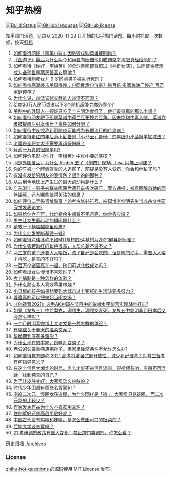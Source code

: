 # 知乎热榜
[![Build Status](https://github.com/ToWeLong/zhihu-hot-questions/workflows/CI/badge.svg)](https://github.com/ToWeLong/zhihu-hot-questions/actions)
[![GitHub language](https://img.shields.io/badge/language-golang-orange.svg)](https://golang.org/)
[![GitHub license](https://img.shields.io/github/license/ToWeLong/zhihu-hot-questions)](https://github.com/ToWeLong/zhihu-hot-questions/blob/main/LICENSE)

知乎热门话题，记录从 2020-11-29 日开始的知乎热门话题。每小时抓取一次数据，按天[归档](./archives)

<!-- BEGIN -->

1. [如何看待网民「辣笔小球」因诋毁戍边英雄被刑拘？](https://www.zhihu.com/question/445377945)
1. [《西游记》最后为什么两个和尚要向唐僧他们收贿赂才肯把真经给他们？](https://www.zhihu.com/question/24693019)
1. [如何看待《你好，李焕英》的全球票房即将超过《神奇女侠》，进而使得贾玲成为全球世界票房最高女导演？](https://www.zhihu.com/question/444875318)
1. [如何看待刺死女儿 9 岁同桌男子被执行死刑？](https://www.zhihu.com/question/445417919)
1. [如何看待寒潮袭击美国得州：电网批发电价飙升逾百倍 多家炼油厂停产 百万家庭停电？](https://www.zhihu.com/question/444866490)
1. [为什么说，越低调越安静的人越深不可测？](https://www.zhihu.com/question/344227616)
1. [给你30万人民币或者以下3个随机超能力你选哪个?](https://www.zhihu.com/question/445094663)
1. [美剧中的外国人一顿饭只吃了个三明治就行了，他们饭量真的那么小吗？](https://www.zhihu.com/question/27162329)
1. [如何看待网友将下厨房菜谱中荷兰豆更换为豆角，因未烧熟中毒入院，菜谱作者被提醒后引发纠纷？责任如何分配？](https://www.zhihu.com/question/445068038)
1. [如何看待中疾控称新冠肺炎可能成为长期流行的传染病？](https://www.zhihu.com/question/445414084)
1. [如何看待走红四年后范小勤告别「小马云」身份：四年级仍不会简单加减法？](https://www.zhihu.com/question/445376514)
1. [老婆是全职太太还需要再请保姆吗？](https://www.zhihu.com/question/445087296)
1. [月薪一万真的很简单吗?](https://www.zhihu.com/question/438452552)
1. [如何评价电影《你好，李焕英》中张小斐的演技？](https://www.zhihu.com/question/444445938)
1. [同是外国爱豆，为什么 Amber 去了《创四》现场，Lisa 只能上网课？](https://www.zhihu.com/question/444598356)
1. [你的车被一个醉酒驾驶的人追尾了，前提是没有人受伤，你会和他私了吗？](https://www.zhihu.com/question/318040670)
1. [有没有发给男朋友的表情包？很作的的那种？](https://www.zhihu.com/question/403930549)
1. [从古到今地球上产生过的最大的动物是什么？](https://www.zhihu.com/question/444406097)
1. [广东湛江一男子被踩头围殴后遭开车多次碾压，警方通报：被意图解救他的同伴碾死，还有哪些值得关注的信息？](https://www.zhihu.com/question/445347040)
1. [如何评价二里头遗址陶簋上的考古修补符号，被国博李维明先生当成古文字研究并发表论文?](https://www.zhihu.com/question/445149358)
1. [如果给你六千万，代价是余生都看不见月亮，你会答应吗？](https://www.zhihu.com/question/444969517)
1. [男生让女生最心动的瞬间是什么？](https://www.zhihu.com/question/308303577)
1. [请教一下杨超越哪里励志?](https://www.zhihu.com/question/432152643)
1. [为什么红发要断基德一臂?](https://www.zhihu.com/question/444579935)
1. [如何看待卢伟冰称不如M11基材的E4基材为2021屏幕新标准？](https://www.zhihu.com/question/445367567)
1. [为什么张若昀红的角色很多，人却总是不温不火？](https://www.zhihu.com/question/442901034)
1. [两三岁的孩子还要大人喂饭，孩子自己是会吃的，但是懒的动手，需要大人喂才肯吃，是真的不好吗？](https://www.zhihu.com/question/439349514)
1. [一百万个诸葛亮在一起，他们可以北伐成功吗？](https://www.zhihu.com/question/445479938)
1. [如何看出女生慢慢不喜欢你了？](https://www.zhihu.com/question/431864798)
1. [考上编制是一种怎样的体验？](https://www.zhihu.com/question/64229374)
1. [为什么那么多人喜欢苹果电脑？](https://www.zhihu.com/question/444684731)
1. [小县城的孩子如果想要到大城市过上更好的生活该要多努力？](https://www.zhihu.com/question/64127574)
1. [婆婆真的可以把媳妇当闺女吗？](https://www.zhihu.com/question/439292169)
1. [《创造营2021》选手AK刘璋在节目中的说唱水平能否实现降维打击?](https://www.zhihu.com/question/444963716)
1. [如果《龙族三》中绘梨衣，源稚生，源稚女没死，龙族五中路明非到日本后又会怎么样呢？](https://www.zhihu.com/question/281173281)
1. [一个月时间写完博士大论文是一种怎样的体验？](https://www.zhihu.com/question/289125311)
1. [有哪些关于春天的温柔文案？](https://www.zhihu.com/question/445418336)
1. [孕晚期到底有多难受？](https://www.zhihu.com/question/402891668)
1. [为什么现在的牛奶，奶味儿变淡了？](https://www.zhihu.com/question/444542708)
1. [老公的父亲重病想抱孙子，但家里经济条件不允许怎么办?](https://www.zhihu.com/question/445388727)
1. [如何看待教育部称 2021 高考将增强试题开放性，减少死记硬背？对考生备考有何指导意义？](https://www.zhihu.com/question/445200272)
1. [在这个信息大爆炸的时代，怎么才能不被信息流量、短视频影响，变得不再浮躁，找到纯真的自己？](https://www.zhihu.com/question/439599016)
1. [为了让皮肤变好，大家都怎么护肤的 ?](https://www.zhihu.com/question/429174305)
1. [时代少年团都有哪些名言警句？](https://www.zhihu.com/question/444932861)
1. [宅追二次元，饭圈女孩追星，为什么同样是「追」，大家都只骂饭圈，而二次元骂的比较少？](https://www.zhihu.com/question/434446919)
1. [作家发表作品为什么不喜欢用真名？](https://www.zhihu.com/question/445020832)
1. [住别墅好还是高层平层好呢？](https://www.zhihu.com/question/436871543)
1. [中国古代没有鸡精和味精，是怎么做出可口的饭菜的？](https://www.zhihu.com/question/28560173)
1. [后悔大学谈恋爱吗？](https://www.zhihu.com/question/441071204)
1. [21 考研调剂政策有重大变化：禁止跨门类调剂，你怎么看？](https://www.zhihu.com/question/438836613)

<!-- END -->

历史归档 [./archives](./archives)


### License
[zhihu-hot-questions](https://github.com/towelong/zhihu-hot-questions) 的源码使用 MIT License 发布。